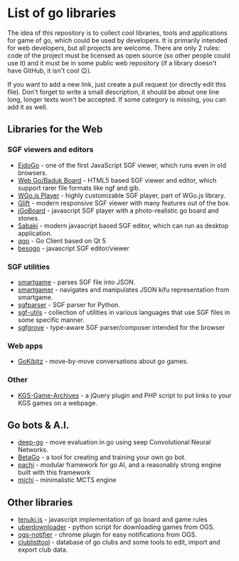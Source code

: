 # List of go libraries

The idea of this repository is to collect cool libraries, tools and applications for game of go, which could be used by developers. It is primarily intended for web developers, but all projects are welcome. There are only 2 rules: code of the project must be licensed as open source (so other people could use it) and it must be in some public web repository (if a library doesn't have GitHub, it isn't cool :wink:).

If you want to add a new link, just create a pull request (or directly edit this file). Don't forget to write a small description, it should be about one line long, longer texts won't be accepted. If some category is missing, you can add it as well.

## Libraries for the Web

### SGF viewers and editors

- [EidoGo](https://github.com/jkk/eidogo) - one of the first JavaScript SGF viewer, which runs even in old browsers.
- [Web Go/Baduk Board](https://github.com/IlyaKirillov/GoProject) - HTML5 based SGF viewer and editor, which support rarer file formats like ngf and gib.
- [WGo.js Player](http://wgo.waltheri.net/player) - highly customizable SGF player, part of WGo.js library.
- [Glift](http://www.gliftgo.com) - modern responsive SGF viewer with many features out of the box.
- [jGoBoard](http://jgoboard.com) - javascript SGF player with a photo-realistic go board and stones.
- [Sabaki](https://github.com/yishn/Sabaki) - modern javascript based SGF editor, which can run as desktop application.
- [qgo](https://github.com/pzorin/qgo) - Go Client based on Qt 5
- [besogo](https://github.com/yewang/besogo) - javascript SGF editor/viewer

### SGF utilities

- [smartgame](https://github.com/neagle/smartgame) - parses SGF file into JSON.
- [smartgamer](https://github.com/neagle/smartgamer) - navigates and manipulates JSON kifu representation from smartgame.
- [sgfparser](https://github.com/HermanHiddema/sgfparser) - SGF parser for Python.
- [sgf-utils](https://github.com/traveller42/sgf-utils) - collection of utilities in various languages that use SGF files in some specific manner.
- [sgfgrove](https://github.com/anazawa/sgfgrove) - type-aware SGF parser/composer intended for the browser

### Web apps

- [GoKibitz](http://gokibitz.com/) - move-by-move conversations about go games.

### Other

- [KGS-Game-Archives](https://github.com/neagle/KGS-Game-Archives) - a jQuery plugin and PHP script to put links to your KGS games on a webpage.

## Go bots & A.I.

- [deep-go](https://github.com/jsalvatier/deep-go) - move evaluation in go using seep Convolutional Neural Networks.
- [BetaGo](https://github.com/maxpumperla/betago) - a tool for creating and training your own go bot.
- [pachi](https://github.com/pasky/pachi) - modular framework for go AI, and a reasonably strong engine built with this framework
- [michi](https://github.com/pasky/michi) - minimalistic MCTS engine

## Other libraries

- [tenuki.js](https://github.com/aprescott/tenuki.js) - javascript implementation of go board and game rules
- [uberdownloader](https://github.com/thouis/uberdownloader) - python script for downloading games from OGS.
- [ogs-notifier](https://github.com/prozz/ogs-notifier) - chrome plugin for easy notifications from OGS.
- [clublisttool](https://github.com/slashme/clublisttool) - database of go clubs and some tools to edit, import and export club data.
